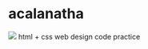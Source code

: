 # acalanatha
<img src="https://external-content.duckduckgo.com/iu/?u=https%3A%2F%2Fi.ytimg.com%2Fvi%2FmGalhIgWxlk%2Fhqdefault.jpg&f=1&nofb=1">
html + css web design code practice
